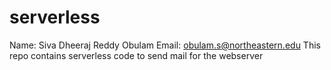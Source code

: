 # serverless



Name: Siva Dheeraj Reddy Obulam
Email: obulam.s@northeastern.edu
This repo contains serverless code to send mail for the webserver

